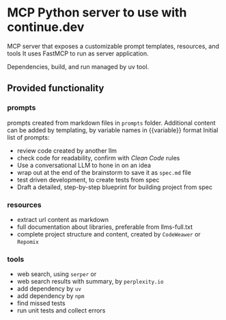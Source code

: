 
# MCP Python server to use with continue.dev
MCP server that exposes a customizable prompt templates, resources, and tools
It uses FastMCP to run as server application.

Dependencies, build, and run managed by uv tool.

## Provided functionality
### prompts
prompts created from markdown files in `prompts` folder. 
Additional content can be added by templating, by variable names in {{variable}} format
Initial list of prompts:
- review code created by another llm
- check code for readability, confirm with *Clean Code* rules
- Use a conversational LLM to hone in on an idea
- wrap out at the end of the brainstorm to save it as `spec.md` file
- test driven development, to create tests from spec
- Draft a detailed, step-by-step blueprint for building project from spec

### resources
- extract url content as markdown
- full documentation about libraries, preferable from llms-full.txt
- complete project structure and content, created by `CodeWeawer` or `Repomix`

### tools
- web search, using `serper` or  
- web search results with summary, by `perplexity.io`
- add dependency by `uv`
- add dependency by `npm`
- find missed tests
- run unit tests and collect errors